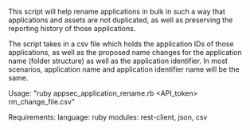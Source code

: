 This script will help rename applications in bulk in such a way that applications and assets are not duplicated, as well as preserving the reporting history of those applications. 

The script takes in a csv file which holds the application IDs of those applications, as well as the proposed name changes for the application name (folder structure) as well as the application identifier. In most scenarios, application name and application identifier name will be the same. 

Usage: "ruby appsec_application_rename.rb <API_token> rm_change_file.csv"

Requirements: 
language: ruby
modules: rest-client, json, csv 
